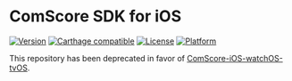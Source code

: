 # ComScore SDK for iOS

[![Version](https://img.shields.io/cocoapods/v/ComScore-iOS.svg?style=flat)](http://cocoapods.org/pods/ComScore-iOS)
[![Carthage compatible](https://img.shields.io/badge/Carthage-compatible-4BC51D.svg?style=flat)](https://github.com/Carthage/Carthage)
[![License](https://img.shields.io/cocoapods/l/ComScore-iOS.svg?style=flat)](http://cocoapods.org/pods/ComScore-iOS)
[![Platform](https://img.shields.io/cocoapods/p/ComScore-iOS.svg?style=flat)](http://cocoapods.org/pods/ComScore-iOS)

This repository has been deprecated in favor of [ComScore-iOS-watchOS-tvOS](https://github.com/comScore/ComScore-iOS-watchOS-tvOS). 